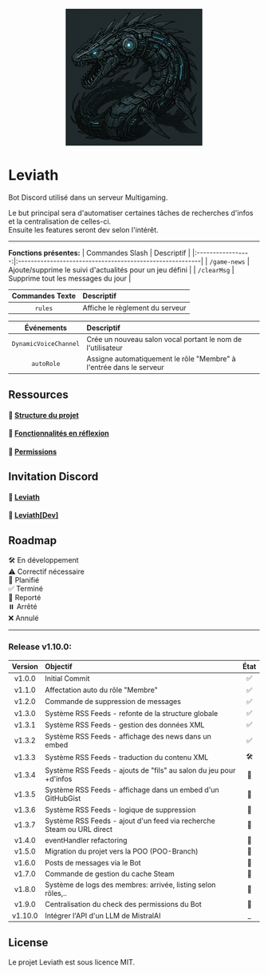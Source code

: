 <p align="center">
  <img src="../img/github_logo.png">
</p>

# Leviath
Bot Discord utilisé dans un serveur Multigaming.

Le but principal sera d'automatiser certaines tâches de recherches d'infos et la centralisation de celles-ci.</br>
Ensuite les features seront dev selon l'intérêt.

---

__Fonctions présentes:__
| Commandes Slash   | Descriptif                                               |
|:-----------------:|:---------------------------------------------------------|
| `/game-news`      | Ajoute/supprime le suivi d'actualités pour un jeu défini |
| `/clearMsg`       | Supprime tout les messages du jour                       |

| Commandes Texte | Descriptif                                                    |
|:---------------:|:--------------------------------------------------------------|
| `rules`         | Affiche le règlement du serveur                               |

| Événements               | Descriptif                                                           |
|:------------------------:|:---------------------------------------------------------------------|
|`DynamicVoiceChannel`     | Crée un nouveau salon vocal portant le nom de l'utilisateur          |
|`autoRole`                | Assigne automatiquement le rôle "Membre" à l'entrée dans le serveur  |

## Ressources

#### 📂 __[Structure du projet](./ProjectStructure.md)__

#### 🔧 __[Fonctionnalités en réflexion](./Features.md)__

#### 🔐 __[Permissions](./BotConfig.md)__

## Invitation Discord
#### 🤖 __[Leviath](https://discord.com/oauth2/authorize?client_id=1356445603583758357&permissions=582047826996343&integration_type=0&scope=bot)__
#### 🤖 __[Leviath[Dev]](https://discord.com/oauth2/authorize?client_id=1356448589248856085&permissions=582047826996343&integration_type=0&scope=bot)__

## Roadmap
🛠️ En développement</br>
⚠️ Correctif nécessaire</br>
📝 Planifié</br>
✅ Terminé</br>
🔄 Reporté</br>
⏸️ Arrêté</br>
❌ Annulé</br>

---

### Release v1.10.0:
| Version  | Objectif                                                              | État |
|:--------:|:----------------------------------------------------------------------|:----:|
| v1.0.0   | Initial Commit                                                        | ✅ |
| v1.1.0   | Affectation auto du rôle "Membre"                                     | ✅ |
| v1.2.0   | Commande de suppression de messages                                   | ✅ |
| v1.3.0   | Système RSS Feeds - refonte de la structure globale                   | ✅ |
| v1.3.1   | Système RSS Feeds - gestion des données XML                           | ✅ |
| v1.3.2   | Système RSS Feeds - affichage des news dans un embed                  | ✅ |
| v1.3.3   | Système RSS Feeds - traduction du contenu XML                         | 🛠️ |
| v1.3.4   | Système RSS Feeds - ajouts de "fils" au salon du jeu pour +d'infos    | 📝 |
| v1.3.5   | Système RSS Feeds - affichage dans un embed d'un GitHubGist           | 📝 |
| v1.3.6   | Système RSS Feeds - logique de suppression                            | 📝 |
| v1.3.7   | Système RSS Feeds - ajout d'un feed via recherche Steam ou URL direct | 📝 |
| v1.4.0   | eventHandler refactoring                                              | 📝 |
| v1.5.0   | Migration du projet vers la POO (POO-Branch)                          | 📝 |
| v1.6.0   | Posts de messages via le Bot                                          | 📝 |
| v1.7.0   | Commande de gestion du cache Steam                                    | 📝 |
| v1.8.0   | Système de logs des membres: arrivée, listing selon rôles,..          | 📝 |
| v1.9.0   | Centralisation du check des permissions du Bot                        | 📝 |
| v1.10.0  | Intégrer l'API d'un LLM de MistralAI                                  | _ |


## License
Le projet Leviath est sous licence MIT.
